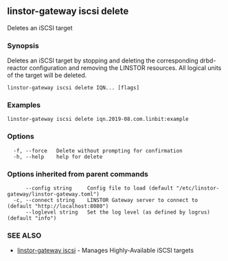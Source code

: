 ## linstor-gateway iscsi delete

Deletes an iSCSI target

### Synopsis

Deletes an iSCSI target by stopping and deleting the corresponding
drbd-reactor configuration and removing the LINSTOR resources. All logical units
of the target will be deleted.

```
linstor-gateway iscsi delete IQN... [flags]
```

### Examples

```
linstor-gateway iscsi delete iqn.2019-08.com.linbit:example
```

### Options

```
  -f, --force   Delete without prompting for confirmation
  -h, --help    help for delete
```

### Options inherited from parent commands

```
      --config string     Config file to load (default "/etc/linstor-gateway/linstor-gateway.toml")
  -c, --connect string    LINSTOR Gateway server to connect to (default "http://localhost:8080")
      --loglevel string   Set the log level (as defined by logrus) (default "info")
```

### SEE ALSO

* [linstor-gateway iscsi](linstor-gateway_iscsi.md)	 - Manages Highly-Available iSCSI targets

